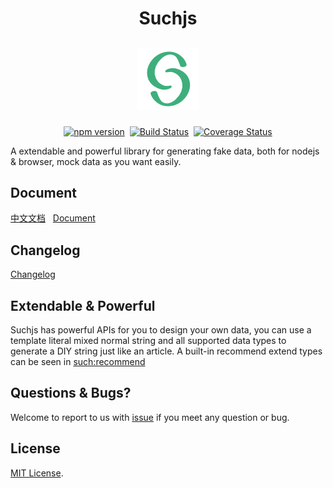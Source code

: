 <h1 align="center">Suchjs</h1>

<h2 align="center">
  
  ![Suchjs Logo](./source/image/logo.png)

</h2>

<div style="text-align: center">

[![npm version](https://badge.fury.io/js/suchjs.svg)](https://badge.fury.io/js/suchjs)&nbsp;&nbsp;[![Build Status](https://travis-ci.com/suchjs/such.svg?branch=master)](https://travis-ci.com/suchjs/such)&nbsp;&nbsp;[![Coverage Status](https://coveralls.io/repos/github/suchjs/such/badge.svg?branch=master)](https://coveralls.io/github/suchjs/such?branch=master)

</div>

<p>
A extendable and powerful library for generating fake data, both for nodejs & browser, mock data as you want easily.
</p>

## Document

[中文文档](https://suchjs.github.io/vp-suchjs) &nbsp; [Document](https://suchjs.github.io/vp-suchjs/en)


## Changelog

[Changelog](./CHANGELOG.md)
## Extendable & Powerful 

Suchjs has powerful APIs for you to design your own data, you can use a template literal mixed normal string and all supported data types to generate a DIY string just like an article. A built-in recommend extend types can be seen in [such:recommend](./src/extends/recommend.ts)
## Questions & Bugs?

Welcome to report to us with [issue](https://github.com/suchjs/such/issues) if you meet any question or bug. 

## License

[MIT License](./LICENSE).
